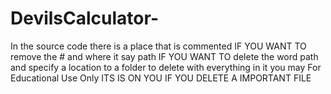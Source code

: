 # DevilsCalculator-

In the source code there is a place that is commented IF YOU WANT TO remove the # and where it say path IF YOU WANT TO delete the word path and specify a location to a folder to delete with everything in it you may For Educational Use Only ITS IS ON YOU IF YOU DELETE A IMPORTANT FILE
